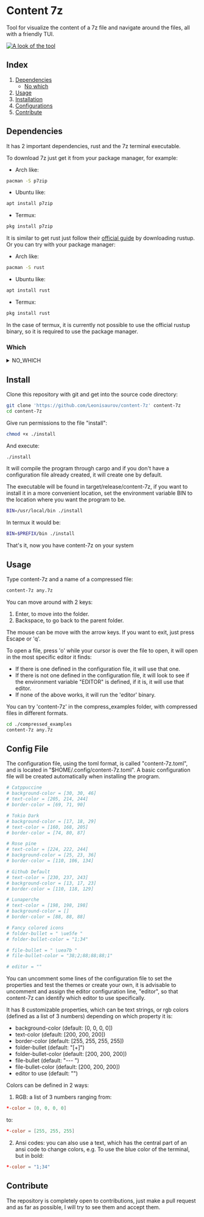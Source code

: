 # Content 7z
Tool for visualize the content of a 7z file and navigate around the files, all with a friendly TUI.

[![A look of the tool](https://asciinema.org/a/666845.svg)](https://asciinema.org/a/666845)

## Index
1. [Dependencies](#dependencies)
    - [No which](#which)
2. [Usage](#usage)
3. [Installation](#install)
4. [Configurations](#config-file)
5. [Contribute](contribute)

## Dependencies
It has 2 important dependencies, rust and the 7z terminal executable.

To download 7z just get it from your package manager, for example:
- Arch like:
```bash
pacman -S p7zip
```
- Ubuntu like:
```bash
apt install p7zip
```
- Termux:
```bash
pkg install p7zip
```

It is similar to get rust just follow their [official guide](https://www.rust-lang.org/es/tools/install) by downloading rustup. Or you can try with your package manager:
- Arch like:
```bash
pacman -S rust
```
- Ubuntu like:
```bash
apt install rust
```
- Termux:
```bash
pkg install rust
```

In the case of termux, it is currently not possible to use the official rustup binary, so it is required to use the package manager.

### Which
<details>
<summary>NO_WHICH</summary>

Another not very relevant dependency is which, it helps the installation file to identify that the other dependencies are present. It is usually installed in most distributions by default, if not, you can use your package manager to do it:
- Arch like:
```bash
pacman -S which
```
- Ubuntu like:
```bash
apt install which
```
- Termux:
```bash
pkg install which
```

If you do not have "which" installed, and do not want to install it, having the dependencies mentioned above, just include the environment variable NO_WHICH=ACTIVE, during the installation, this will cause the compile file to not use which, therefore, it will not check for the presence of the other dependencies.
```bash
NO_WHICH=ACTIVE BIN="$PREFIX/bin" ./install
```
</details>

## Install
Clone this repository with git and get into the source code directory:
```bash
git clone 'https://github.com/Leonisaurov/content-7z' content-7z
cd content-7z
```

Give run permissions to the file "install":
```bash
chmod +x ./install
```

And execute:
```bash
./install
```
It will compile the program through cargo and if you don't have a configuration file already created, it will create one by default.

The executable will be found in target/release/content-7z, if you want to install it in a more convenient location, set the environment variable BIN to the location where you want the program to be.
```bash
BIN=/usr/local/bin ./install
```

In termux it would be:
```bash
BIN=$PREFIX/bin ./install
```

That's it, now you have content-7z on your system

## Usage
Type content-7z and a name of a compressed file:
```bash
content-7z any.7z
```

You can move around with 2 keys:
1. Enter, to move into the folder.
2. Backspace, to go back to the parent folder.

The mouse can be move with the arrow keys.
If you want to exit, just press Escape or 'q'.

To open a file, press 'o' while your cursor is over the file to open, it will open in the most specific editor it finds:
- If there is one defined in the configuration file, it will use that one.
- If there is not one defined in the configuration file, it will look to see if the environment variable "EDITOR" is defined, if it is, it will use that editor.
- If none of the above works, it will run the 'editor' binary.

You can try 'content-7z' in the compress_examples folder, with compressed files in different formats.
```bash
cd ./compressed_examples
content-7z any.7z
```

## Config File
The configuration file, using the toml format, is called "content-7z.toml", and is located in "$HOME/.config/content-7z.toml".
A basic configuration file will be created automatically when installing the program.
```toml
# Catppuccine
# background-color = [30, 30, 46]
# text-color = [205, 214, 244]
# border-color = [69, 71, 90]

# Tokio Dark
# background-color = [17, 18, 29]
# text-color = [160, 168, 205]
# border-color = [74, 80, 87]

# Rose pine
# text-color = [224, 222, 244]
# background-color = [25, 23, 36]
# border-color = [110, 106, 134]

# Github Default
# text-color = [230, 237, 243]
# background-color = [13, 17, 23]
# border-color = [110, 118, 129]

# Lunaperche
# text-color = [198, 198, 198]
# background-color = []
# border-color = [88, 88, 88]

# Fancy colored icons
# folder-bullet = " \ue5fe "
# folder-bullet-color = "1;34"

# file-bullet = " \uea7b "
# file-bullet-color = "38;2;88;88;88;1"

# editor = ""
```

You can uncomment some lines of the configuration file to set the properties and test the themes or create your own, it is advisable to uncomment and assign the editor configuration line, "editor", so that content-7z can identify which editor to use specifically.

It has 8 customizable properties, which can be text strings, or rgb colors (defined as a list of 3 numbers) depending on which property it is:
- background-color (default: [0, 0, 0, 0])
- text-color (default: [200, 200, 200])
- border-color (default: [255, 255, 255, 255])
- folder-bullet (default: "[+]")
- folder-bullet-color (default: [200, 200, 200])
- file-bullet (default: "--- ")
- file-bullet-color (default: [200, 200, 200])
- editor to use (default: "")

Colors can be defined in 2 ways:
1. RGB: a list of 3 numbers ranging from:
```toml
*-color = [0, 0, 0, 0]
```
to:
```toml
*-color = [255, 255, 255]
```
2. Ansi codes: you can also use a text, which has the central part of an ansi code to change colors, e.g. To use the blue color of the terminal, but in bold:
```toml
*-color = "1;34"
```

## Contribute
The repository is completely open to contributions, just make a pull request and as far as possible, I will try to see them and accept them.
